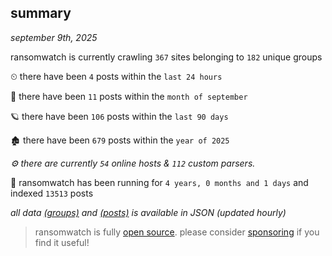 
## summary
_september 9th, 2025_

ransomwatch is currently crawling `367` sites belonging to `182` unique groups

⏲ there have been `4` posts within the `last 24 hours`

🦈 there have been `11` posts within the `month of september`

🪐 there have been `106` posts within the `last 90 days`

🏚 there have been `679` posts within the `year of 2025`

_⚙️ there are currently `54` online hosts & `112` custom parsers._

🦕 ransomwatch has been running for `4 years, 0 months and 1 days` and indexed `13513` posts

_all data  [(groups)](http://https://dataleak.hopeless99.top//groups) and [(posts)](http://https://dataleak.hopeless99.top//posts) is available in JSON (updated hourly)_

> ransomwatch is fully [open source](https://github.com/joshhighet/ransomwatch#ransomwatch--). please consider [sponsoring](https://github.com/sponsors/joshhighet) if you find it useful!

